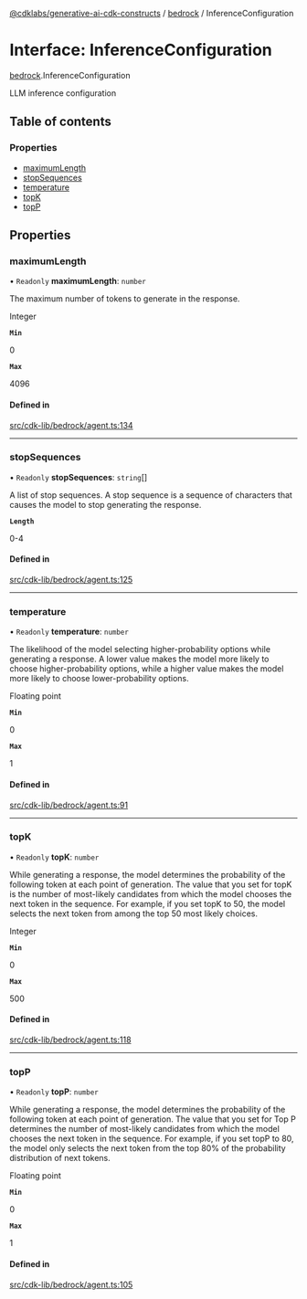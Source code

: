 [@cdklabs/generative-ai-cdk-constructs](../README.md) / [bedrock](../modules/bedrock.md) / InferenceConfiguration

# Interface: InferenceConfiguration

[bedrock](../modules/bedrock.md).InferenceConfiguration

LLM inference configuration

## Table of contents

### Properties

- [maximumLength](bedrock.InferenceConfiguration.md#maximumlength)
- [stopSequences](bedrock.InferenceConfiguration.md#stopsequences)
- [temperature](bedrock.InferenceConfiguration.md#temperature)
- [topK](bedrock.InferenceConfiguration.md#topk)
- [topP](bedrock.InferenceConfiguration.md#topp)

## Properties

### maximumLength

• `Readonly` **maximumLength**: `number`

The maximum number of tokens to generate in the response.

Integer

**`Min`**

0

**`Max`**

4096

#### Defined in

[src/cdk-lib/bedrock/agent.ts:134](https://github.com/jstrunk/generative-ai-cdk-constructs/blob/29ef990/src/cdk-lib/bedrock/agent.ts#L134)

___

### stopSequences

• `Readonly` **stopSequences**: `string`[]

A list of stop sequences. A stop sequence is a sequence of characters that
causes the model to stop generating the response.

**`Length`**

0-4

#### Defined in

[src/cdk-lib/bedrock/agent.ts:125](https://github.com/jstrunk/generative-ai-cdk-constructs/blob/29ef990/src/cdk-lib/bedrock/agent.ts#L125)

___

### temperature

• `Readonly` **temperature**: `number`

The likelihood of the model selecting higher-probability options while
generating a response. A lower value makes the model more likely to choose
higher-probability options, while a higher value makes the model more
likely to choose lower-probability options.

Floating point

**`Min`**

0

**`Max`**

1

#### Defined in

[src/cdk-lib/bedrock/agent.ts:91](https://github.com/jstrunk/generative-ai-cdk-constructs/blob/29ef990/src/cdk-lib/bedrock/agent.ts#L91)

___

### topK

• `Readonly` **topK**: `number`

While generating a response, the model determines the probability of the
following token at each point of generation. The value that you set for
topK is the number of most-likely candidates from which the model chooses
the next token in the sequence. For example, if you set topK to 50, the
model selects the next token from among the top 50 most likely choices.

Integer

**`Min`**

0

**`Max`**

500

#### Defined in

[src/cdk-lib/bedrock/agent.ts:118](https://github.com/jstrunk/generative-ai-cdk-constructs/blob/29ef990/src/cdk-lib/bedrock/agent.ts#L118)

___

### topP

• `Readonly` **topP**: `number`

While generating a response, the model determines the probability of the
following token at each point of generation. The value that you set for
Top P determines the number of most-likely candidates from which the model
chooses the next token in the sequence. For example, if you set topP to
80, the model only selects the next token from the top 80% of the
probability distribution of next tokens.

Floating point

**`Min`**

0

**`Max`**

1

#### Defined in

[src/cdk-lib/bedrock/agent.ts:105](https://github.com/jstrunk/generative-ai-cdk-constructs/blob/29ef990/src/cdk-lib/bedrock/agent.ts#L105)
